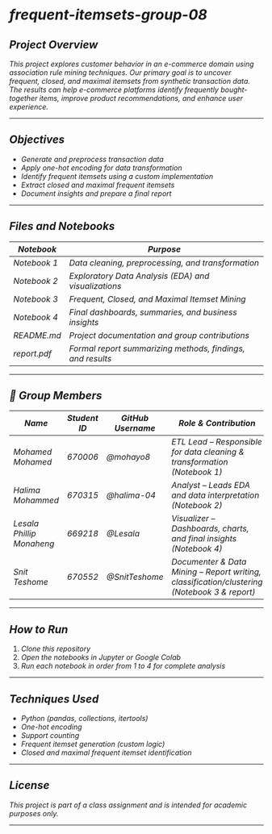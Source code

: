 # *frequent-itemsets-group-08*


## *Project Overview*

*This project explores customer behavior in an e-commerce domain using association rule mining techniques. Our primary goal is to uncover frequent, closed, and maximal itemsets from synthetic transaction data. The results can help e-commerce platforms identify frequently bought-together items, improve product recommendations, and enhance user experience.*

---

## *Objectives*

* *Generate and preprocess transaction data*
* *Apply one-hot encoding for data transformation*
* *Identify frequent itemsets using a custom implementation*
* *Extract closed and maximal frequent itemsets*
* *Document insights and prepare a final report*

---

## *Files and Notebooks*

| *Notebook*   | *Purpose*                                                  |
| ------------ | ---------------------------------------------------------- |
| *Notebook 1* | *Data cleaning, preprocessing, and transformation*         |
| *Notebook 2* | *Exploratory Data Analysis (EDA) and visualizations*       |
| *Notebook 3* | *Frequent, Closed, and Maximal Itemset Mining*             |
| *Notebook 4* | *Final dashboards, summaries, and business insights*       |
| *README.md*  | *Project documentation and group contributions*            |
| *report.pdf* | *Formal report summarizing methods, findings, and results* |

---

## *👥 Group Members*

| *Name*                    | *Student ID* | *GitHub Username* | *Role & Contribution*                                                                        |
| ------------------------- | ------------ | ----------------- | -------------------------------------------------------------------------------------------- |
| *Mohamed Mohamed*         | *670006*     | *@mohayo8*        | *ETL Lead – Responsible for data cleaning & transformation (Notebook 1)*                     |
| *Halima Mohammed*         | *670315*     | *@halima-04*      | *Analyst – Leads EDA and data interpretation (Notebook 2)*                                   |
| *Lesala Phillip Monaheng* | *669218*     | *@Lesala*         | *Visualizer – Dashboards, charts, and final insights (Notebook 4)*                           |
| *Snit Teshome*            | *670552*     | *@SnitTeshome*    | *Documenter & Data Mining – Report writing, classification/clustering (Notebook 3 & report)* |



---

## *How to Run*

1. *Clone this repository*
2. *Open the notebooks in Jupyter or Google Colab*
3. *Run each notebook in order from 1 to 4 for complete analysis*

---

## *Techniques Used*

* *Python (pandas, collections, itertools)*
* *One-hot encoding*
* *Support counting*
* *Frequent itemset generation (custom logic)*
* *Closed and maximal frequent itemset identification*

---

## *License*

*This project is part of a class assignment and is intended for academic purposes only.*

---

